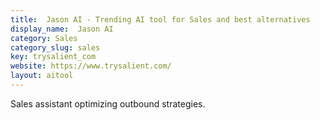 ```yaml
---
title:  Jason AI - Trending AI tool for Sales and best alternatives
display_name:  Jason AI
category: Sales
category_slug: sales
key: trysalient_com
website: https://www.trysalient.com/
layout: aitool
---
```


Sales assistant optimizing outbound strategies.
